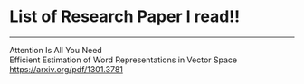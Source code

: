 # List of Research Paper I read!!
_________________________________________
Attention Is All You Need    
Efficient Estimation of Word Representations in Vector Space  https://arxiv.org/pdf/1301.3781


